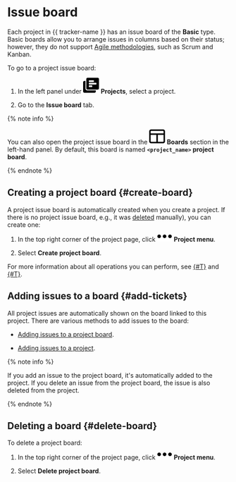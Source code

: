 # Issue board

Each project in {{ tracker-name }} has an issue board of the **Basic** type. Basic boards allow you to arrange issues in columns based on their status; however, they do not support [Agile methodologies](../glossary.md#rus-g), such as Scrum and Kanban.

To go to a project issue board:

1. In the left panel under ![](../../_assets/tracker/svg/project.svg)&nbsp;**Projects**, select a project.

1. Go to the **Issue board** tab.

{% note info %}

You can also open the project issue board in the ![](../../_assets/tracker/svg/boards.svg) **Boards** section in the left-hand panel. By default, this board is named **`<project_name>` project board**.

{% endnote %}

## Creating a project board {#create-board}

A project issue board is automatically created when you create a project. If there is no project issue board, e.g., it was [deleted](#delete-board) manually), you can create one:

1. In the top right corner of the project page, click ![](../../_assets/horizontal-ellipsis.svg) **Project menu**.

1. Select **Create project board**.

For more information about all operations you can perform, see [{#T}](./agile-new-set-board.md) and [{#T}](./agile-new-issues.md).

## Adding issues to a board {#add-tickets}

All project issues are automatically shown on the board linked to this project. There are various methods to add issues to the board:

* [Adding issues to a project board](./agile-new-set-board.md#add-task).

* [Adding issues to a project](./create-project.md#add-tickets).

{% note info %}

If you add an issue to the project board, it's automatically added to the project. If you delete an issue from the project board, the issue is also deleted from the project.

{% endnote %}

## Deleting a board {#delete-board}

To delete a project board:

1. In the top right corner of the project page, click ![](../../_assets/horizontal-ellipsis.svg) **Project menu**.

1. Select **Delete project board**.


